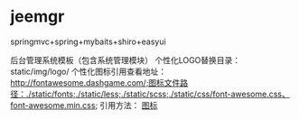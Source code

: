 # jeemgr
springmvc+spring+mybaits+shiro+easyui

后台管理系统模板（包含系统管理模块）
个性化LOGO替换目录：static/img/logo/
个性化图标引用查看地址：http://fontawesome.dashgame.com/;图标文件路径：./static/fonts;./static/less;./static/scss;./static/css/font-awesome.css、font-awesome.min.css;
引用方法： <a class="list-group-item" href="#"><i class="fa fa-home fa-fw"></i>图标</a>
